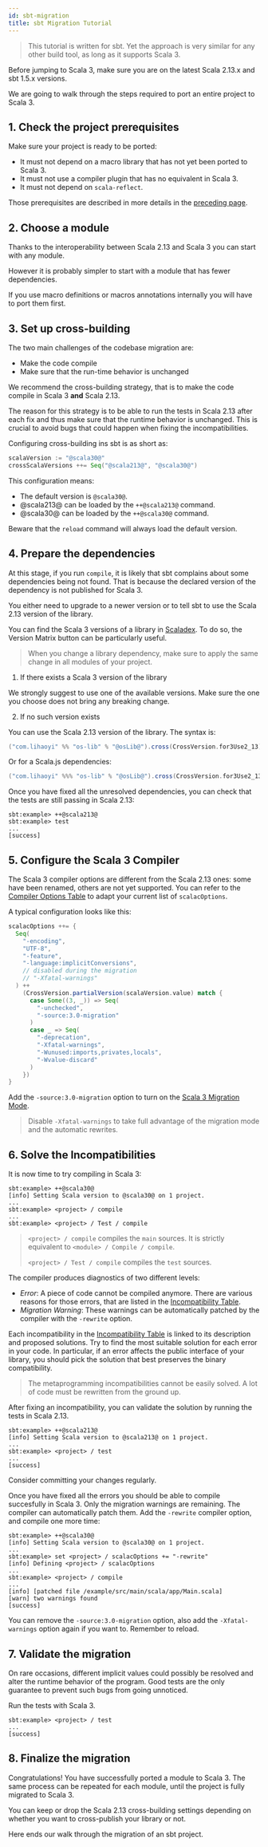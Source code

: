 ```yaml
---
id: sbt-migration
title: sbt Migration Tutorial
---
```


> This tutorial is written for sbt.
> Yet the approach is very similar for any other build tool, as long as it supports Scala 3.

Before jumping to Scala 3, make sure you are on the latest Scala 2.13.x and sbt 1.5.x versions.

We are going to walk through the steps required to port an entire project to Scala 3.

## 1. Check the project prerequisites

Make sure your project is ready to be ported:
- It must not depend on a macro library that has not yet been ported to Scala 3.
- It must not use a compiler plugin that has no equivalent in Scala 3.
- It must not depend on `scala-reflect`.

Those prerequisites are described in more details in the [preceding page](prerequisites.md).
## 2. Choose a module

Thanks to the interoperability between Scala 2.13 and Scala 3 you can start with any module.

However it is probably simpler to start with a module that has fewer dependencies.

If you use macro definitions or macros annotations internally you will have to port them first.

## 3. Set up cross-building

The two main challenges of the codebase migration are:
- Make the code compile
- Make sure that the run-time behavior is unchanged

We recommend the cross-building strategy, that is to make the code compile in Scala 3 **and** Scala 2.13.

The reason for this strategy is to be able to run the tests in Scala 2.13 after each fix and thus make sure that the runtime behavior is unchanged.
This is crucial to avoid bugs that could happen when fixing the incompatibilities.

Configuring cross-building ins sbt is as short as:

```scala
scalaVersion := "@scala30@"
crossScalaVersions ++= Seq("@scala213@", "@scala30@")
```

This configuration means:
- The default version is `@scala30@`.
- @scala213@ can be loaded by the `++@scala213@` command.
- @scala30@ can be loaded by the `++@scala30@` command.

Beware that the `reload` command will always load the default version.

## 4. Prepare the dependencies

At this stage, if you run `compile`, it is likely that sbt complains about some dependencies being not found.
That is because the declared version of the dependency is not published for Scala 3.

You either need to upgrade to a newer version or to tell sbt to use the Scala 2.13 version of the library.

You can find the Scala 3 versions of a library in [Scaladex](https://index.scala-lang.org/). To do so, the Version Matrix button can be particularly useful.

> When you change a library dependency, make sure to apply the same change in all modules of your project.

1. If there exists a Scala 3 version of the library

We strongly suggest to use one of the available versions.
Make sure the one you choose does not bring any breaking change.

2. If no such version exists

You can use the Scala 2.13 version of the library. The syntax is:

```scala
("com.lihaoyi" %% "os-lib" % "@osLib@").cross(CrossVersion.for3Use2_13)
```

Or for a Scala.js dependencies:

```scala
("com.lihaoyi" %%% "os-lib" % "@osLib@").cross(CrossVersion.for3Use2_13)
```

Once you have fixed all the unresolved dependencies, you can check that the tests are still passing in Scala 2.13:
```shell
sbt:example> ++@scala213@
sbt:example> test
...
[success]
```
## 5. Configure the Scala 3 Compiler

The Scala 3 compiler options are different from the Scala 2.13 ones: some have been renamed, others are not yet supported.
You can refer to the [Compiler Options Table](../compiler-options/compiler-options-table.md) to adapt your current list of `scalacOptions`.

A typical configuration looks like this:
```scala
scalacOptions ++= {
  Seq(
    "-encoding",
    "UTF-8",
    "-feature",
    "-language:implicitConversions",
    // disabled during the migration
    // "-Xfatal-warnings"
  ) ++ 
    (CrossVersion.partialVersion(scalaVersion.value) match {
      case Some((3, _)) => Seq(
        "-unchecked",
        "-source:3.0-migration"
      )
      case _ => Seq(
        "-deprecation",
        "-Xfatal-warnings",
        "-Wunused:imports,privates,locals",
        "-Wvalue-discard"
      )
    })
}
```

Add the `-source:3.0-migration` option to turn on the [Scala 3 Migration Mode](../tooling/scala-3-migration-mode.md).   

> Disable `-Xfatal-warnings` to take full advantage of the migration mode and the automatic rewrites.

## 6. Solve the Incompatibilities

It is now time to try compiling in Scala 3:

```shell
sbt:example> ++@scala30@
[info] Setting Scala version to @scala30@ on 1 project.
...
sbt:example> <project> / compile
...
sbt:example> <project> / Test / compile
```

> `<project> / compile` compiles the `main` sources.
> It is strictly equivalent to `<module> / Compile / compile`.
>
> `<project> / Test / compile` compiles the `test` sources.

The compiler produces diagnostics of two different levels:
- *Error*: A piece of code cannot be compiled anymore.
There are various reasons for those errors, that are listed in the [Incompatibility Table](../incompatibilities/incompatibility-table.md).
- *Migration Warning*: These warnings can be automatically patched by the compiler with the `-rewrite` option.

Each incompatibility in the [Incompatibility Table](../incompatibilities/incompatibility-table.md) is linked to its description and proposed solutions.
Try to find the most suitable solution for each error in your code.
In particular, if an error affects the public interface of your library, you should pick the solution that best preserves the binary compatibility.

> The metaprogramming incompatibilities cannot be easily solved.
> A lot of code must be rewritten from the ground up.

After fixing an incompatibility, you can validate the solution by running the tests in Scala 2.13.

```shell
sbt:example> ++@scala213@
[info] Setting Scala version to @scala213@ on 1 project.
...
sbt:example> <project> / test
...
[success]
```

Consider committing your changes regularly.

Once you have fixed all the errors you should be able to compile succesfully in Scala 3.
Only the migration warnings are remaining.
The compiler can automatically patch them.
Add the `-rewrite` compiler option, and compile one more time:

```shell
sbt:example> ++@scala30@
[info] Setting Scala version to @scala30@ on 1 project.
...
sbt:example> set <project> / scalacOptions += "-rewrite"
[info] Defining <project> / scalacOptions
...
sbt:example> <project> / compile
...
[info] [patched file /example/src/main/scala/app/Main.scala]
[warn] two warnings found
[success]
```

You can remove the `-source:3.0-migration` option, also add the `-Xfatal-warnings` option again if you want to.
Remember to reload.

## 7. Validate the migration

On rare occasions, different implicit values could possibly be resolved and alter the runtime behavior of the program.
Good tests are the only guarantee to prevent such bugs from going unnoticed.

Run the tests with Scala 3.

```shell
sbt:example> <project> / test
...
[success]
```

## 8. Finalize the migration

Congratulations! You have successfully ported a module to Scala 3.
The same process can be repeated for each module, until the project is fully migrated to Scala 3.

You can keep or drop the Scala 2.13 cross-building settings depending on whether you want to cross-publish your library or not.

Here ends our walk through the migration of an sbt project.
